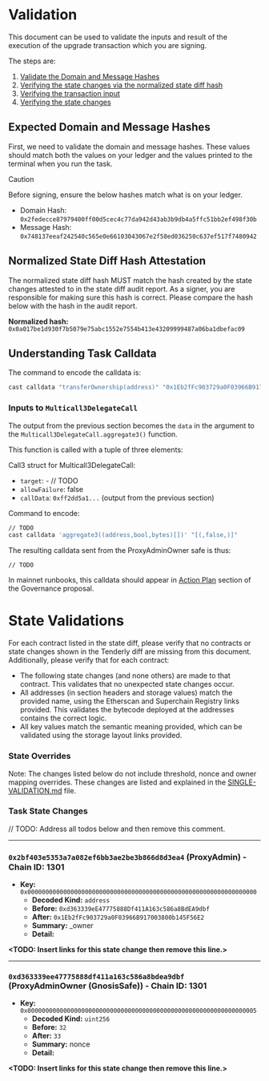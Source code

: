 # Validation

This document can be used to validate the inputs and result of the execution of the upgrade transaction which you are
signing.

The steps are:

1. [Validate the Domain and Message Hashes](#expected-domain-and-message-hashes)
2. [Verifying the state changes via the normalized state diff hash](#normalized-state-diff-hash-attestation)
3. [Verifying the transaction input](#understanding-task-calldata)
4. [Verifying the state changes](#task-state-changes)

## Expected Domain and Message Hashes

First, we need to validate the domain and message hashes. These values should match both the values on your ledger and
the values printed to the terminal when you run the task.

> [!CAUTION]
>
> Before signing, ensure the below hashes match what is on your ledger.
>
> - Domain Hash: `0x2fedecce87979400ff00d5cec4c77da942d43ab3b9db4a5ffc51bb2ef498f30b`
> - Message Hash: `0x748137eeaf242540c565e0e66103043067e2f58ed036250c637ef517f7480942`

## Normalized State Diff Hash Attestation

The normalized state diff hash MUST match the hash created by the state changes attested to in the state diff audit report.
As a signer, you are responsible for making sure this hash is correct. Please compare the hash below with the hash in the audit report.

**Normalized hash:** `0x0a017be1d930f7b5079e75abc1552e7554b413e43209999487a06ba1dbefac09`

## Understanding Task Calldata

The command to encode the calldata is:

```bash
cast calldata "transferOwnership(address)" "0x1Eb2fFc903729a0F03966B917003800b145F56E2"
```

### Inputs to `Multicall3DelegateCall`

The output from the previous section becomes the `data` in the argument to the `Multicall3DelegateCall.aggregate3()` function.

This function is called with a tuple of three elements:

Call3 struct for Multicall3DelegateCall:
- `target`: []() - // TODO
- `allowFailure`: false
- `callData`: `0xff2dd5a1...` (output from the previous section)

Command to encode:
```bash
// TODO
cast calldata 'aggregate3((address,bool,bytes)[])' "[(,false,)]"
```

The resulting calldata sent from the ProxyAdminOwner safe is thus:

```
// TODO
```

In mainnet runbooks, this calldata should appear in [Action Plan](https://gov.optimism.io/t/upgrade-proposal-15-isthmus-hard-fork/9804) section of the Governance proposal.

# State Validations

For each contract listed in the state diff, please verify that no contracts or state changes shown in the Tenderly diff are missing from this document. Additionally, please verify that for each contract:

- The following state changes (and none others) are made to that contract. This validates that no unexpected state
  changes occur.
- All addresses (in section headers and storage values) match the provided name, using the Etherscan and Superchain
  Registry links provided. This validates the bytecode deployed at the addresses contains the correct logic.
- All key values match the semantic meaning provided, which can be validated using the storage layout links provided.

### State Overrides

Note: The changes listed below do not include threshold, nonce and owner mapping overrides. These changes are listed and explained in the [SINGLE-VALIDATION.md](../../../../../SINGLE-VALIDATION.md) file.

### Task State Changes

// TODO: Address all todos below and then remove this comment.

  ---
  
### `0x2bf403e5353a7a082ef6bb3ae2be3b866d8d3ea4`  (ProxyAdmin) - Chain ID: 1301
  
- **Key:**          `0x0000000000000000000000000000000000000000000000000000000000000000`
  - **Decoded Kind:** `address`
  - **Before:** `0xd363339eE47775888Df411A163c586a8BdEA9dbf`
  - **After:** `0x1Eb2fFc903729a0F03966B917003800b145F56E2`
  - **Summary:** _owner
  - **Detail:** 
  
**<TODO: Insert links for this state change then remove this line.>**
  
  ---
  
### `0xd363339ee47775888df411a163c586a8bdea9dbf`  (ProxyAdminOwner (GnosisSafe)) - Chain ID: 1301
  
- **Key:**          `0x0000000000000000000000000000000000000000000000000000000000000005`
  - **Decoded Kind:** `uint256`
  - **Before:** `32`
  - **After:** `33`
  - **Summary:** nonce
  - **Detail:** 
  
**<TODO: Insert links for this state change then remove this line.>**